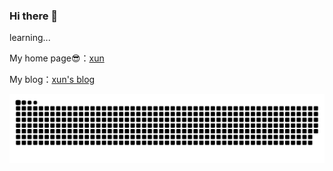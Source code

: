 ### Hi there 👋

learning...

My home page😎：[xun](https://fooo.in)

My blog：[xun's blog](https://blog.fooo.in)

<picture>
  <source media="(prefers-color-scheme: dark)" srcset="[github-snake-dark.svg](https://raw.githubusercontent.com/Xunop/Xunop/output/github-contribution-grid-snake-dark.svg)" />
  <source media="(prefers-color-scheme: light)" srcset="[github-snake.svg](https://raw.githubusercontent.com/Xunop/Xunop/output/github-contribution-grid-snake.svg)" />
  <img alt="github contribution grid snake animation" src="https://raw.githubusercontent.com/Xunop/Xunop/output/github-contribution-grid-snake.svg" />
</picture>
